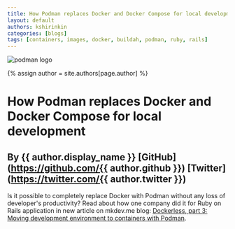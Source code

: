 ```yaml
---
title: How Podman replaces Docker and Docker Compose for local development
layout: default
authors: kshirinkin
categories: [blogs]
tags: [containers, images, docker, buildah, podman, ruby, rails]
---
```

![podman logo](https://podman.io/images/podman.svg)

{% assign author = site.authors[page.author] %}

# How Podman replaces Docker and Docker Compose for local development
## By {{ author.display_name }} [GitHub](https://github.com/{{ author.github }}) [Twitter](https://twitter.com/{{ author.twitter }})

Is it possible to completely replace Docker with Podman without any loss
of developer's productivity? Read about how one company did it for
Ruby on Rails application in new article on
mkdev.me blog: [Dockerless, part 3: Moving development environment to containers with Podman](https://mkdev.me/en/posts/dockerless-part-3-moving-development-environment-to-containers-with-podman).
